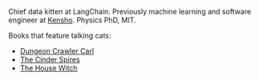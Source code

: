 Chief data kitten at LangChain. Previously machine learning and software engineer at [Kensho](https://kensho.com/). Physics PhD, MIT.

Books that feature talking cats:

* [Dungeon Crawler Carl](https://en.wikipedia.org/wiki/Dungeon_Crawler_Carl)
* [The Cinder Spires](https://en.wikipedia.org/wiki/The_Aeronaut%27s_Windlass)
* [The House Witch](https://www.amazon.com/House-Witch-Humorous-Romantic-Fantasy/dp/1039410251)
